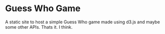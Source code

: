 # Guess Who Game

A static site to host a simple Guess Who game made using d3.js and maybe some other APIs. Thats it. I think.
